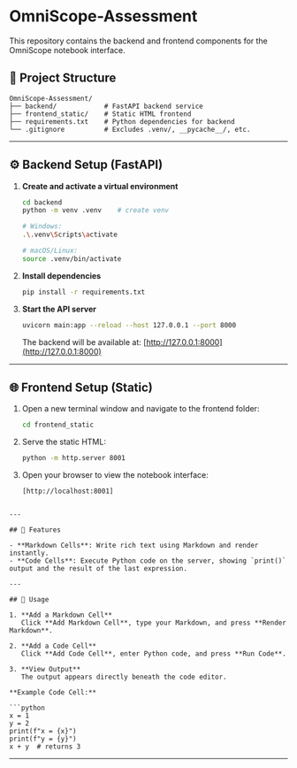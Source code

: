 # OmniScope-Assessment

This repository contains the backend and frontend components for the OmniScope notebook interface.

## 📁 Project Structure

```
OmniScope-Assessment/
├── backend/            # FastAPI backend service
├── frontend_static/    # Static HTML frontend
├── requirements.txt    # Python dependencies for backend
└── .gitignore          # Excludes .venv/, __pycache__/, etc.
```

---

## ⚙️ Backend Setup (FastAPI)

1. **Create and activate a virtual environment**

   ```bash
   cd backend
   python -m venv .venv    # create venv

   # Windows:
   .\.venv\Scripts\activate

   # macOS/Linux:
   source .venv/bin/activate
   ```

2. **Install dependencies**

   ```bash
   pip install -r requirements.txt
   ```

3. **Start the API server**

   ```bash
   uvicorn main:app --reload --host 127.0.0.1 --port 8000
   ```

   The backend will be available at:
   [http://127.0.0.1:8000](http://127.0.0.1:8000)

---

## 🌐 Frontend Setup (Static)

1. Open a new terminal window and navigate to the frontend folder:

   ```bash
   cd frontend_static
   ```

2. Serve the static HTML:

   ```bash
   python -m http.server 8001
   ```

3. Open your browser to view the notebook interface:

   ```
   [http://localhost:8001]
   ```



````

---

## 🎨 Features

- **Markdown Cells**: Write rich text using Markdown and render instantly.
- **Code Cells**: Execute Python code on the server, showing `print()` output and the result of the last expression.

---

## 📝 Usage

1. **Add a Markdown Cell**  
   Click **Add Markdown Cell**, type your Markdown, and press **Render Markdown**.

2. **Add a Code Cell**  
   Click **Add Code Cell**, enter Python code, and press **Run Code**.

3. **View Output**  
   The output appears directly beneath the code editor.

**Example Code Cell:**

```python
x = 1
y = 2
print(f"x = {x}")
print(f"y = {y}")
x + y  # returns 3
````

---


